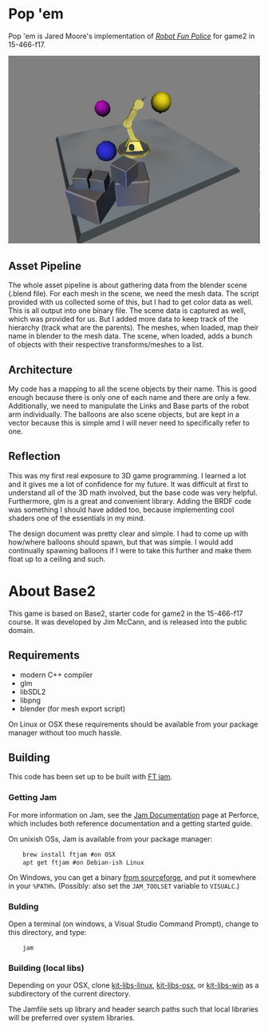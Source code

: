 # Pop 'em

Pop 'em is Jared Moore's implementation of [*Robot Fun Police*](http://graphics.cs.cmu.edu/courses/15-466-f17/game2-designs/jmccann/) for game2 in 15-466-f17.

![alt text](https://github.com/moorejs/15-466-f17-base2/blob/master/screenshots/main.png?raw=true)

## Asset Pipeline

The whole asset pipeline is about gathering data from the blender scene (.blend file). For each mesh in the scene, we need the mesh data. The script provided with us collected some of this, but I had to get color data as well. This is all output into one binary file. The scene data is captured as well, which was provided for us. But I added more data to keep track of the hierarchy (track what are the parents). The meshes, when loaded, map their name in blender to the mesh data. The scene, when loaded, adds a bunch of objects with their respective transforms/meshes to a list.

## Architecture

My code has a mapping to all the scene objects by their name. This is good enough because there is only one of each name and there are only a few. Additionally, we need to manipulate the Links and Base parts of the robot arm individually. The balloons are also scene objects, but are kept in a vector because this is simple amd I will never need to specifically refer to one.

## Reflection

This was my first real exposure to 3D game programming. I learned a lot and it gives me a lot of confidence for my future. It was difficult at first to understand all of the 3D math involved, but the base code was very helpful. Furthermore, glm is a great and convenient library. Adding the BRDF code was something I should have added too, because implementing cool shaders one of the essentials in my mind.

The design document was pretty clear and simple. I had to come up with how/where balloons should spawn, but that was simple. I would add continually spawning balloons if I were to take this further and make them float up to a ceiling and such.


# About Base2

This game is based on Base2, starter code for game2 in the 15-466-f17 course. It was developed by Jim McCann, and is released into the public domain.

## Requirements

 - modern C++ compiler
 - glm
 - libSDL2
 - libpng
 - blender (for mesh export script)

On Linux or OSX these requirements should be available from your package manager without too much hassle.

## Building

This code has been set up to be built with [FT jam](https://www.freetype.org/jam/).

### Getting Jam

For more information on Jam, see the [Jam Documentation](https://www.perforce.com/documentation/jam-documentation) page at Perforce, which includes both reference documentation and a getting started guide.

On unixish OSs, Jam is available from your package manager:
```
	brew install ftjam #on OSX
	apt get ftjam #on Debian-ish Linux
```

On Windows, you can get a binary [from sourceforge](https://sourceforge.net/projects/freetype/files/ftjam/2.5.2/ftjam-2.5.2-win32.zip/download),
and put it somewhere in your `%PATH%`.
(Possibly: also set the `JAM_TOOLSET` variable to `VISUALC`.)

### Bulding
Open a terminal (on windows, a Visual Studio Command Prompt), change to this directory, and type:
```
	jam
```

### Building (local libs)

Depending on your OSX, clone 
[kit-libs-linux](https://github.com/ixchow/kit-libs-linux),
[kit-libs-osx](https://github.com/ixchow/kit-libs-osx),
or [kit-libs-win](https://github.com/ixchow/kit-libs-win)
as a subdirectory of the current directory.

The Jamfile sets up library and header search paths such that local libraries will be preferred over system libraries.
